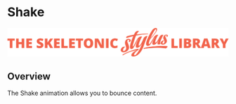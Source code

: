 # Shake

![Banner representing the Skeletonic Stylus Library](../assets/skeletonic-stylus-header.svg)

## Overview

The Shake animation allows you to bounce content.
